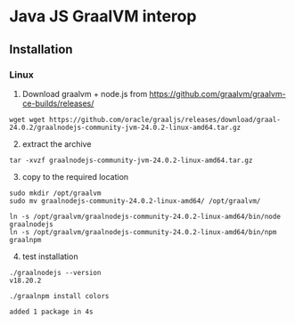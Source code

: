 # Java JS GraalVM interop

## Installation

### Linux

1. Download graalvm + node.js from https://github.com/graalvm/graalvm-ce-builds/releases/
   
```shell
wget wget https://github.com/oracle/graaljs/releases/download/graal-24.0.2/graalnodejs-community-jvm-24.0.2-linux-amd64.tar.gz
```
2. extract the archive

```shell
tar -xvzf graalnodejs-community-jvm-24.0.2-linux-amd64.tar.gz
```

3. copy to the required location
```shell
sudo mkdir /opt/graalvm
sudo mv graalnodejs-community-24.0.2-linux-amd64/ /opt/graalvm/

ln -s /opt/graalvm/graalnodejs-community-24.0.2-linux-amd64/bin/node graalnodejs
ln -s /opt/graalvm/graalnodejs-community-24.0.2-linux-amd64/bin/npm graalnpm
```

4. test installation

```shell
./graalnodejs --version
v18.20.2

./graalnpm install colors

added 1 package in 4s
```
